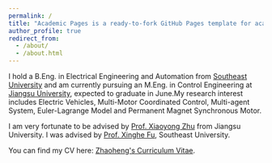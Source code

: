 ```yaml
---
permalink: /
title: "Academic Pages is a ready-to-fork GitHub Pages template for academic personal websites"
author_profile: true
redirect_from: 
  - /about/
  - /about.html
---
```


I hold a B.Eng. in Electrical Engineering and Automation from [Southeast University](https://www.seu.edu.cn/english/) and am currently pursuing an M.Eng. in Control Engineering at [Jiangsu University](https://eng.ujs.edu.cn/), expected to graduate in June.My research interest includes Electric Vehicles, Multi-Motor Coordinated Control, Multi-agent System, Euler-Lagrange Model and Permanent Magnet Synchronous Motor.

I am very fortunate to be advised by [Prof. Xiaoyong Zhu](https://ieeexplore.ieee.org/author/37536987700) from Jiangsu University. I was advised by [Prof. Xinghe Fu](https://ieeexplore.ieee.org/author/37980581000), Southeast University.

You can find my CV here: [Zhaoheng's Curriculum Vitae](../assets/Zhaoheng_AcademicCV.pdf).
